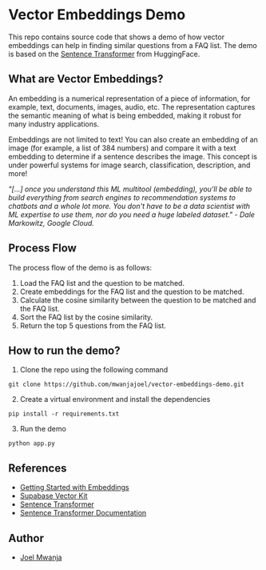 # Vector Embeddings Demo
This repo contains source code that shows a demo of how vector embeddings can help in finding similar questions from a FAQ list. The demo is based on the [Sentence Transformer](https://huggingface.co/sentence-transformers) from HuggingFace. 

## What are Vector Embeddings?
An embedding is a numerical representation of a piece of information, for example, text, documents, images, audio, etc. The representation captures the semantic meaning of what is being embedded, making it robust for many industry applications.

Embeddings are not limited to text! You can also create an embedding of an image (for example, a list of 384 numbers) and compare it with a text embedding to determine if a sentence describes the image. This concept is under powerful systems for image search, classification, description, and more!

*"[...] once you understand this ML multitool (embedding), you'll be able to build everything from search engines to recommendation systems to chatbots and a whole lot more. You don't have to be a data scientist with ML expertise to use them, nor do you need a huge labeled dataset." - Dale Markowitz, Google Cloud.*

## Process Flow
The process flow of the demo is as follows:
1. Load the FAQ list and the question to be matched.
2. Create embeddings for the FAQ list and the question to be matched.
3. Calculate the cosine similarity between the question to be matched and the FAQ list.
4. Sort the FAQ list by the cosine similarity.
5. Return the top 5 questions from the FAQ list.

## How to run the demo?
1. Clone the repo using the following command 
```
git clone https://github.com/mwanjajoel/vector-embeddings-demo.git
```

2. Create a virtual environment and install the dependencies
```
pip install -r requirements.txt
```

3. Run the demo
```
python app.py
```

## References
- [Getting Started with Embeddings](https://huggingface.co/blog/getting-started-with-embeddings)
- [Supabase Vector Kit](https://supabase.com/vector)
- [Sentence Transformer](https://huggingface.co/sentence-transformers)
- [Sentence Transformer Documentation](https://www.sbert.net/index.html)

## Author
- [Joel Mwanja](https://github.com/mwanjajoel)









